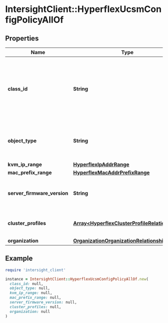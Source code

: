 # IntersightClient::HyperflexUcsmConfigPolicyAllOf

## Properties

| Name | Type | Description | Notes |
| ---- | ---- | ----------- | ----- |
| **class_id** | **String** | The fully-qualified name of the instantiated, concrete type. This property is used as a discriminator to identify the type of the payload when marshaling and unmarshaling data. | [default to &#39;hyperflex.UcsmConfigPolicy&#39;] |
| **object_type** | **String** | The fully-qualified name of the instantiated, concrete type. The value should be the same as the &#39;ClassId&#39; property. | [default to &#39;hyperflex.UcsmConfigPolicy&#39;] |
| **kvm_ip_range** | [**HyperflexIpAddrRange**](HyperflexIpAddrRange.md) |  | [optional] |
| **mac_prefix_range** | [**HyperflexMacAddrPrefixRange**](HyperflexMacAddrPrefixRange.md) |  | [optional] |
| **server_firmware_version** | **String** | The server firmware bundle version used for server components such as CIMC, adapters, BIOS, etc. | [optional] |
| **cluster_profiles** | [**Array&lt;HyperflexClusterProfileRelationship&gt;**](HyperflexClusterProfileRelationship.md) | An array of relationships to hyperflexClusterProfile resources. | [optional] |
| **organization** | [**OrganizationOrganizationRelationship**](OrganizationOrganizationRelationship.md) |  | [optional] |

## Example

```ruby
require 'intersight_client'

instance = IntersightClient::HyperflexUcsmConfigPolicyAllOf.new(
  class_id: null,
  object_type: null,
  kvm_ip_range: null,
  mac_prefix_range: null,
  server_firmware_version: null,
  cluster_profiles: null,
  organization: null
)
```

